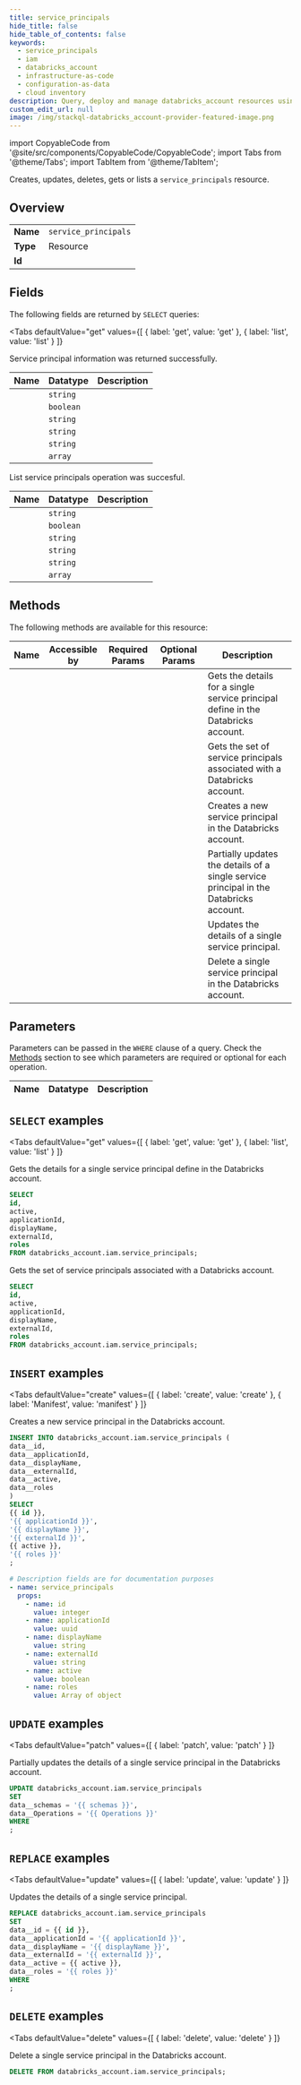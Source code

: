 ```yaml
--- 
title: service_principals
hide_title: false
hide_table_of_contents: false
keywords:
  - service_principals
  - iam
  - databricks_account
  - infrastructure-as-code
  - configuration-as-data
  - cloud inventory
description: Query, deploy and manage databricks_account resources using SQL
custom_edit_url: null
image: /img/stackql-databricks_account-provider-featured-image.png
---
```


import CopyableCode from '@site/src/components/CopyableCode/CopyableCode';
import Tabs from '@theme/Tabs';
import TabItem from '@theme/TabItem';

Creates, updates, deletes, gets or lists a <code>service_principals</code> resource.

## Overview
<table><tbody>
<tr><td><b>Name</b></td><td><code>service_principals</code></td></tr>
<tr><td><b>Type</b></td><td>Resource</td></tr>
<tr><td><b>Id</b></td><td><CopyableCode code="databricks_account.iam.service_principals" /></td></tr>
</tbody></table>

## Fields

The following fields are returned by `SELECT` queries:

<Tabs
    defaultValue="get"
    values={[
        { label: 'get', value: 'get' },
        { label: 'list', value: 'list' }
    ]}
>
<TabItem value="get">

Service principal information was returned successfully.

<table>
<thead>
    <tr>
    <th>Name</th>
    <th>Datatype</th>
    <th>Description</th>
    </tr>
</thead>
<tbody>
<tr>
    <td><CopyableCode code="id" /></td>
    <td><code>string</code></td>
    <td></td>
</tr>
<tr>
    <td><CopyableCode code="active" /></td>
    <td><code>boolean</code></td>
    <td></td>
</tr>
<tr>
    <td><CopyableCode code="applicationId" /></td>
    <td><code>string</code></td>
    <td></td>
</tr>
<tr>
    <td><CopyableCode code="displayName" /></td>
    <td><code>string</code></td>
    <td></td>
</tr>
<tr>
    <td><CopyableCode code="externalId" /></td>
    <td><code>string</code></td>
    <td></td>
</tr>
<tr>
    <td><CopyableCode code="roles" /></td>
    <td><code>array</code></td>
    <td></td>
</tr>
</tbody>
</table>
</TabItem>
<TabItem value="list">

List service principals operation was succesful.

<table>
<thead>
    <tr>
    <th>Name</th>
    <th>Datatype</th>
    <th>Description</th>
    </tr>
</thead>
<tbody>
<tr>
    <td><CopyableCode code="id" /></td>
    <td><code>string</code></td>
    <td></td>
</tr>
<tr>
    <td><CopyableCode code="active" /></td>
    <td><code>boolean</code></td>
    <td></td>
</tr>
<tr>
    <td><CopyableCode code="applicationId" /></td>
    <td><code>string</code></td>
    <td></td>
</tr>
<tr>
    <td><CopyableCode code="displayName" /></td>
    <td><code>string</code></td>
    <td></td>
</tr>
<tr>
    <td><CopyableCode code="externalId" /></td>
    <td><code>string</code></td>
    <td></td>
</tr>
<tr>
    <td><CopyableCode code="roles" /></td>
    <td><code>array</code></td>
    <td></td>
</tr>
</tbody>
</table>
</TabItem>
</Tabs>

## Methods

The following methods are available for this resource:

<table>
<thead>
    <tr>
    <th>Name</th>
    <th>Accessible by</th>
    <th>Required Params</th>
    <th>Optional Params</th>
    <th>Description</th>
    </tr>
</thead>
<tbody>
<tr>
    <td><a href="#get"><CopyableCode code="get" /></a></td>
    <td><CopyableCode code="select" /></td>
    <td></td>
    <td></td>
    <td>Gets the details for a single service principal define in the Databricks account.</td>
</tr>
<tr>
    <td><a href="#list"><CopyableCode code="list" /></a></td>
    <td><CopyableCode code="select" /></td>
    <td></td>
    <td></td>
    <td>Gets the set of service principals associated with a Databricks account.</td>
</tr>
<tr>
    <td><a href="#create"><CopyableCode code="create" /></a></td>
    <td><CopyableCode code="insert" /></td>
    <td></td>
    <td></td>
    <td>Creates a new service principal in the Databricks account.</td>
</tr>
<tr>
    <td><a href="#patch"><CopyableCode code="patch" /></a></td>
    <td><CopyableCode code="update" /></td>
    <td></td>
    <td></td>
    <td>Partially updates the details of a single service principal in the Databricks account.</td>
</tr>
<tr>
    <td><a href="#update"><CopyableCode code="update" /></a></td>
    <td><CopyableCode code="replace" /></td>
    <td></td>
    <td></td>
    <td>Updates the details of a single service principal.</td>
</tr>
<tr>
    <td><a href="#delete"><CopyableCode code="delete" /></a></td>
    <td><CopyableCode code="delete" /></td>
    <td></td>
    <td></td>
    <td>Delete a single service principal in the Databricks account.</td>
</tr>
</tbody>
</table>

## Parameters

Parameters can be passed in the `WHERE` clause of a query. Check the [Methods](#methods) section to see which parameters are required or optional for each operation.

<table>
<thead>
    <tr>
    <th>Name</th>
    <th>Datatype</th>
    <th>Description</th>
    </tr>
</thead>
<tbody>
</tbody>
</table>

## `SELECT` examples

<Tabs
    defaultValue="get"
    values={[
        { label: 'get', value: 'get' },
        { label: 'list', value: 'list' }
    ]}
>
<TabItem value="get">

Gets the details for a single service principal define in the Databricks account.

```sql
SELECT
id,
active,
applicationId,
displayName,
externalId,
roles
FROM databricks_account.iam.service_principals;
```
</TabItem>
<TabItem value="list">

Gets the set of service principals associated with a Databricks account.

```sql
SELECT
id,
active,
applicationId,
displayName,
externalId,
roles
FROM databricks_account.iam.service_principals;
```
</TabItem>
</Tabs>


## `INSERT` examples

<Tabs
    defaultValue="create"
    values={[
        { label: 'create', value: 'create' },
        { label: 'Manifest', value: 'manifest' }
    ]}
>
<TabItem value="create">

Creates a new service principal in the Databricks account.

```sql
INSERT INTO databricks_account.iam.service_principals (
data__id,
data__applicationId,
data__displayName,
data__externalId,
data__active,
data__roles
)
SELECT 
{{ id }},
'{{ applicationId }}',
'{{ displayName }}',
'{{ externalId }}',
{{ active }},
'{{ roles }}'
;
```
</TabItem>
<TabItem value="manifest">

```yaml
# Description fields are for documentation purposes
- name: service_principals
  props:
    - name: id
      value: integer
    - name: applicationId
      value: uuid
    - name: displayName
      value: string
    - name: externalId
      value: string
    - name: active
      value: boolean
    - name: roles
      value: Array of object
```
</TabItem>
</Tabs>


## `UPDATE` examples

<Tabs
    defaultValue="patch"
    values={[
        { label: 'patch', value: 'patch' }
    ]}
>
<TabItem value="patch">

Partially updates the details of a single service principal in the Databricks account.

```sql
UPDATE databricks_account.iam.service_principals
SET 
data__schemas = '{{ schemas }}',
data__Operations = '{{ Operations }}'
WHERE 
;
```
</TabItem>
</Tabs>


## `REPLACE` examples

<Tabs
    defaultValue="update"
    values={[
        { label: 'update', value: 'update' }
    ]}
>
<TabItem value="update">

Updates the details of a single service principal.

```sql
REPLACE databricks_account.iam.service_principals
SET 
data__id = {{ id }},
data__applicationId = '{{ applicationId }}',
data__displayName = '{{ displayName }}',
data__externalId = '{{ externalId }}',
data__active = {{ active }},
data__roles = '{{ roles }}'
WHERE 
;
```
</TabItem>
</Tabs>


## `DELETE` examples

<Tabs
    defaultValue="delete"
    values={[
        { label: 'delete', value: 'delete' }
    ]}
>
<TabItem value="delete">

Delete a single service principal in the Databricks account.

```sql
DELETE FROM databricks_account.iam.service_principals;
```
</TabItem>
</Tabs>
